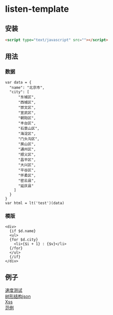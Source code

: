 # listen-template

## 安装
```html
<script type="text/javascript" src=""></script>
```

## 用法
### 数据
```
var data = {
  "name": "北京市",
  "city": [
      "东城区",
      "西城区",
      "崇文区",
      "宣武区",
      "朝阳区",
      "丰台区",
      "石景山区",
      "海淀区",
      "门头沟区",
      "房山区",
      "通州区",
      "顺义区",
      "昌平区",
      "大兴区",
      "平谷区",
      "怀柔区",
      "密云县",
      "延庆县"
    ]
  }
}
var html = lt('test')(data)
```

### 模版
```
<div>
  {if $d.name}
  <ul>
  {for $d.city}
    <li>{$i + 1} : {$v}</li>
  {/for}
  </ul>
  {/if}
</div>
```

## 例子
[速度测试](/listen-template/examples/speed_test/)  
[树形结构json](/listen-template/examples/json/)  
[Xss](/listen-template/examples/escape.html)  
[范例](/listen-template/examples/easy.html)  